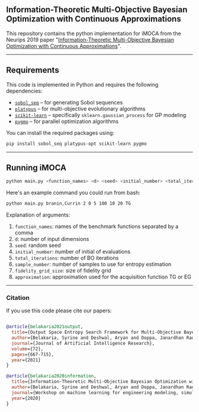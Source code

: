 
## Information-Theoretic Multi-Objective Bayesian Optimization with Continuous Approximations 

This repository contains the python implementation for iMOCA from the Neurips 2019 paper "[Information-Theoretic Multi-Objective Bayesian Optimization with Continuous Approximations](https://arxiv.org/abs/2009.05700)". 

---

## Requirements

This code is implemented in Python and requires the following dependencies:

* [`sobol_seq`](https://github.com/naught101/sobol_seq) – for generating Sobol sequences
* [`platypus`](https://platypus.readthedocs.io/en/latest/getting-started.html#installing-platypus) – for multi-objective evolutionary algorithms
* [`scikit-learn`](https://scikit-learn.org/stable/modules/gaussian_process.html) – specifically `sklearn.gaussian_process` for GP modeling
* [`pygmo`](https://esa.github.io/pygmo2/install.html) – for parallel optimization algorithms

You can install the required packages using:

```bash
pip install sobol_seq platypus-opt scikit-learn pygmo
```
---
## Running iMOCA


```bash
python main.py <function_names> <d> <seed> <initial_number> <total_iterations> <sample_number> <fidelity_grid_size> <approximation>
```

Here's an example command you could run from bash:

```bash
python main.py branin,Currin 2 0 5 100 10 20 TG
```

Explanation of arguments:

1. `function_names`: names of the benchmark functions separated by a comma
2. `d`: number of input dimensions 
3. `seed`: random seed 
4. `initial_number`: number of initial of evaluations
5. `total_iterations`: number of BO iterations
6. `sample_number`: number of samples to use for entropy estimation 
7. `fidelity_grid_size`: size of fidelity grid
8.  `approximation`: approximation used for the acquisition function TG or EG

---
### Citation
If you use this code please cite our papers:
```bibtex

@article{belakaria2021output,
  title={Output Space Entropy Search Framework for Multi-Objective Bayesian Optimization},
  author={Belakaria, Syrine and Deshwal, Aryan and Doppa, Janardhan Rao},
  journal={Journal of Artificial Intelligence Research},
  volume={72},
  pages={667-715},
  year={2021}
}

@article{belakaria2020information,
  title={Information-Theoretic Multi-Objective Bayesian Optimization with Continuous Approximations},
  author={Belakaria, Syrine and Deshwal, Aryan and Doppa, Janardhan Rao},
  journal={Workshop on machine learning for engineering modeling, simulation and design (NeurIPS)},
  year={2020}
}

````
